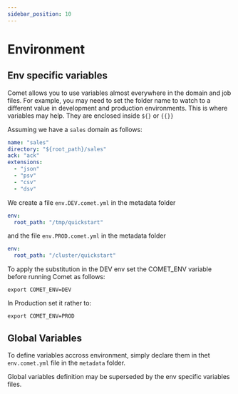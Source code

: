 ```yaml
---
sidebar_position: 10
---
```


# Environment
## Env specific variables

Comet allows you to use variables almost everywhere in the domain and job files.
For example, you may need to set the folder name to watch to a different value
in development and production environments. This is where variables may help. They are enclosed inside 
`${}` or `{{}}`

Assuming we have a `sales` domain as follows:
```yaml
name: "sales"
directory: "${root_path}/sales"
ack: "ack"
extensions:
  - "json"
  - "psv"
  - "csv"
  - "dsv"
```

We create a file `env.DEV.comet.yml` in the metadata folder 

```yaml
env:
  root_path: "/tmp/quickstart"
```

and the file `env.PROD.comet.yml` in the metadata folder

```yaml
env:
  root_path: "/cluster/quickstart"
```

To apply the substitution in the DEV env set the COMET_ENV variable before running Comet as follows:

```shell
export COMET_ENV=DEV
```

In Production set it rather to:

```shell
export COMET_ENV=PROD
```

## Global Variables
To define variables accross environment, simply declare them in thet `env.comet.yml` file in the `metadata` folder.

Global variables definition may be superseded by the env specific variables files.  

